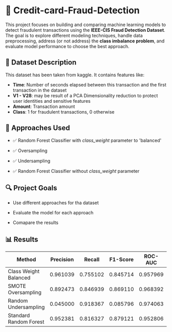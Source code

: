 # 🧠 Credit-card-Fraud-Detection

This project focuses on building and comparing machine learning models to detect fraudulent transactions using the **IEEE-CIS Fraud Detection Dataset**.  
The goal is to explore different modeling techniques, handle data preprocessing, address (or not address) the **class imbalance problem**, and evaluate model performance to choose the best approach.

## 📁 Dataset Description

This dataset has been taken from kaggle. It contains features like:

- **Time**: Number of seconds elapsed between this transaction and the first transaction in the dataset
- **V1 - V28**: may be result of a PCA Dimensionality reduction to protect user identities and sensitive features
- **Amount**: Transaction amount
- **Class**: 1 for fraudulent transactions, 0 otherwise

## 🧪 Approaches Used

- ✅ Random Forest Classifier with *class_weight* parameter to 'balanced'
  
- ✅ Oversampling
  
- ✅ Undersampling
  
- ✅ Random Forest Classifier without *class_weight* parameter

## 🔍 Project Goals

- Use different approaches for tha dataset

- Evaluate the model for each approach

- Comapare the results

## 📊 Results

| Method                |Precision|  Recall   | F1-Score | ROC-AUC | TN | FP | FN | TP | 
|-----------------------|---------|-----------|----------|---------|----|----|----|----|
| Class Weight Balanced | 0.961039 | 0.755102 | 0.845714 | 0.957969 | 56861 | 03 | 24 | 74 |
| SMOTE Oversampling    | 0.892473 | 0.846939 | 0.869110 | 0.968392 | 56854 | 10 | 15 | 83 |
| Random Undersampling  | 0.045000 | 0.918367 | 0.085796 | 0.974063 | 54954 |1910| 8 | 90 |
| Standard Random Forest| 0.952381 | 0.816327 | 0.879121 | 0.952806 | 56960 | 4 | 18 | 80 |
